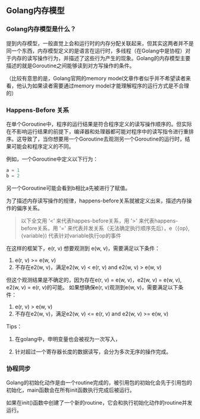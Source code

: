 ## Golang内存模型

### Golang内存模型是什么？

提到内存模型，一般直觉上会和运行时的内存分配关联起来，但其实这两者并不是同一个东西，内存模型定义的是语言在运行时，多线程（在Golang中是协程）对于内存的读写操作行为，并描述了这些行为产生的现象。Golang的内存模型主要描述的就是Goroutine之间能够读到对方写操作的条件。

（比较有意思的是，Golang官网的memory model文章作者似乎并不希望读者来看，他认为如果读者需要通过memory model才能理解程序的运行方式是不合理的）

### Happens-Before 关系

在单个Goroutine中，程序的运行结果是符合程序定义的读写操作顺序的。但实际在不影响运行结果的前提下，编译器和处理器都可能对程序中的读写指令进行重排序。这导致了，当你想要用一个Goroutine去观测另一个Goroutine的运行时，结果可能会和程序定义的不同。

例如，一个Goroutine中定义以下行为：

```go
a = 1
b = 2
```

另一个Goroutine可能会看到b相比a先被进行了赋值。

为了描述内存读写操作的规律，happens-before关系就被定义出来，描述内存操作的偏序关系。

> 以下全文用 ‘<’ 来代表happes-before关系，用 '>' 来代表happens-before关系，用 '=' 来代表并发关系（无法确定执行顺序先后），e（{op}, {variable}) 代表针对variable执行op的事件

在这样的框架下，e(r, v) 想要观测到 e(w, v)，需要满足以下条件：

1. e(r, v) >= e(w, v)
2. 不存在e2(w, v)，满足e2(w, v) < e(r, v) and e2(w, v) > e(w, v)

但这个观测结果是不确定的，因为存在e(r, v) = e(w, v)，e2(w, v) = e(w, v), e2(w, v) = e(r, v)的可能。
如果想确保e(r, v)观测到e(w, v)，需要满足以下条件：

1. e(r, v) > e(w, v)
2. 不存在e2(w, v)，满足e2(w, v) <= e(r, v) and e2(w, v) >= e(w, v)

Tips：

1. 在golang中，申明变量也会被视为一次写入，

2. 针对超过一个寄存器长度的数据读写，会分为多次无序的操作完成。

### 协程同步

Golang的初始化动作是由一个routine完成的，被引用包的初始化会先于引用包的初始化，main函数会在所有init函数执行完成后被运行。

如果在init()函数中创建了一个新的routine，它会和执行初始化动作的routine并发运行。

